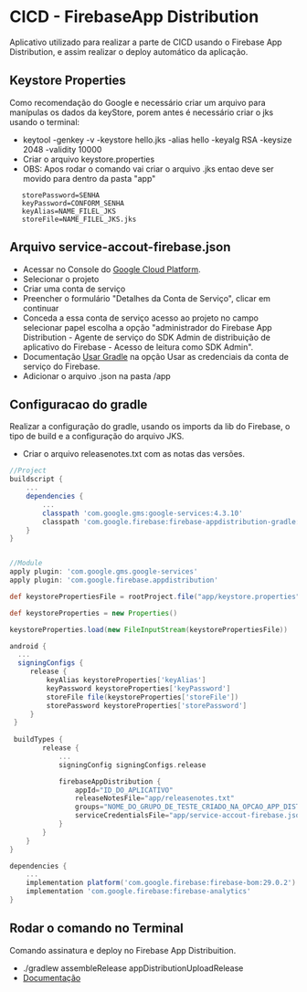 # CICD - FirebaseApp Distribution

Aplicativo utilizado para realizar a parte de CICD usando o Firebase App Distribution, e assim realizar o deploy automático da aplicação.

## Keystore Properties

Como recomendação do Google e necessário criar um arquivo para manípulas os dados da keyStore, porem antes é necessário criar o jks usando o terminal:
- keytool -genkey -v -keystore hello.jks -alias hello -keyalg RSA -keysize 2048 -validity 10000
- Criar o arquivo keystore.properties
- OBS: Apos rodar o comando vai criar o arquivo .jks entao deve ser movido para dentro da pasta "app"

```keystore.properties
   storePassword=SENHA
   keyPassword=CONFORM_SENHA
   keyAlias=NAME_FILEL_JKS
   storeFile=NAME_FILEL_JKS.jks
```

## Arquivo service-accout-firebase.json
- Acessar no Console do [Google Cloud Platform](https://console.cloud.google.com/projectselector2/iam-admin/serviceaccounts).
- Selecionar o projeto
- Criar uma conta de serviço
- Preencher o formulário "Detalhes da Conta de Serviço", clicar em continuar
- Conceda a essa conta de serviço acesso ao projeto no campo selecionar papel escolha a opção "administrador do Firebase App Distribution - Agente de serviço do SDK Admin de distribuição de aplicativo do Firebase - Acesso de leitura como SDK Admin".
- Documentação [Usar Gradle](https://firebase.google.com/docs/app-distribution/android/distribute-gradle) na opção Usar as credenciais da conta de serviço do Firebase. 
- Adicionar o arquivo .json na pasta /app

## Configuracao do gradle

Realizar a configuração do gradle, usando os imports da lib do Firebase, o tipo de build e a configuração do arquivo JKS.
- Criar o arquivo releasenotes.txt com as notas das versões. 

```build.gradle
//Project
buildscript {
    ...
    dependencies {
        ...
        classpath 'com.google.gms:google-services:4.3.10'
        classpath 'com.google.firebase:firebase-appdistribution-gradle:2.1.1'
    }
}


//Module
apply plugin: 'com.google.gms.google-services'
apply plugin: 'com.google.firebase.appdistribution'

def keystorePropertiesFile = rootProject.file("app/keystore.properties")

def keystoreProperties = new Properties()

keystoreProperties.load(new FileInputStream(keystorePropertiesFile))

android {
  ...
  signingConfigs {
     release {
         keyAlias keystoreProperties['keyAlias']
         keyPassword keystoreProperties['keyPassword']
         storeFile file(keystoreProperties['storeFile'])
         storePassword keystoreProperties['storePassword']
     }
 }
 
 buildTypes {
        release {
            ...
            signingConfig signingConfigs.release

            firebaseAppDistribution {
                appId="ID_DO_APLICATIVO"
                releaseNotesFile="app/releasenotes.txt" 
                groups="NOME_DO_GRUPO_DE_TESTE_CRIADO_NA_OPCAO_APP_DISTRIBUTION"
                serviceCredentialsFile="app/service-accout-firebase.json"
            }
        }
    }
}

dependencies {
    ...
    implementation platform('com.google.firebase:firebase-bom:29.0.2')
    implementation 'com.google.firebase:firebase-analytics'
}
```

## Rodar o comando no Terminal

Comando assinatura e deploy no Firebase App Distribuition.

- ./gradlew assembleRelease appDistributionUploadRelease
- [Documentação](https://firebase.google.com/docs/app-distribution/android/distribute-gradle)






